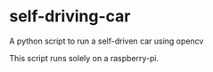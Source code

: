 # self-driving-car
A python script to run a self-driven car using opencv

This script runs solely on a raspberry-pi.
